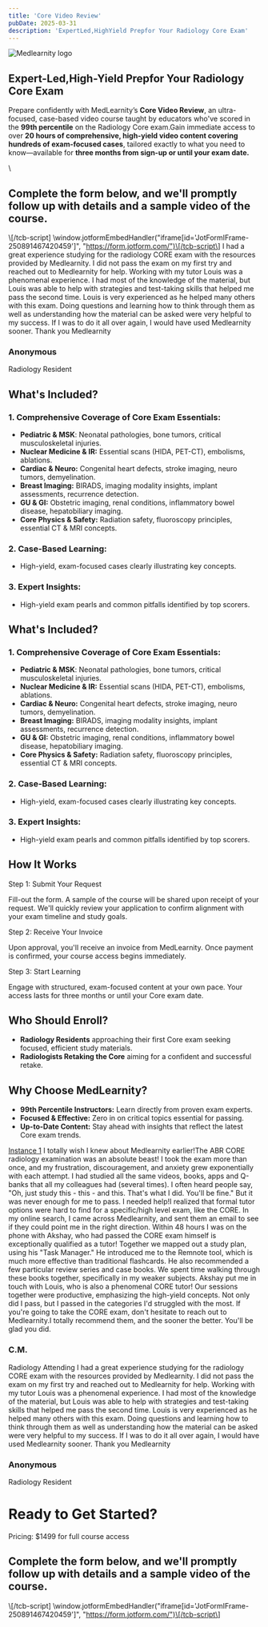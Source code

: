 ```yaml
---
title: 'Core Video Review'
pubDate: 2025-03-31
description: 'ExpertLed,HighYield Prepfor Your Radiology Core Exam'
---
```


![Medlearnity logo](https://i2xfwztd2ksbegse.public.blob.vercel-storage.com/wp/2020/08/logo_Med_Learnity.svg 'logo_Med_Learnity')

## Expert-Led,High-Yield Prepfor Your Radiology Core Exam

Prepare confidently with MedLearnity’s **Core Video Review**, an ultra-focused, case-based video course taught by educators who've scored in the **99th percentile** on the Radiology Core exam.Gain immediate access to over **20 hours of comprehensive, high-yield video content covering hundreds of exam-focused cases**, tailored exactly to what you need to know—available for **three months from sign-up or until your exam date.**

\

## Complete the form below, and we'll promptly follow up with details and a sample video of the course.

\\[/tcb-script\] \window.jotformEmbedHandler("iframe\[id='JotFormIFrame-250891467420459'\]", "https://form.jotform.com/")\[/tcb-script\]
I had a great experience studying for the radiology CORE exam with the resources provided by Medlearnity. I did not pass the exam on my first try and reached out to Medlearnity for help. Working with my tutor Louis was a phenomenal experience. I had most of the knowledge of the material, but Louis was able to help with strategies and test-taking skills that helped me pass the second time. Louis is very experienced as he helped many others with this exam. Doing questions and learning how to think through them as well as understanding how the material can be asked were very helpful to my success. If I was to do it all over again, I would have used Medlearnity sooner. Thank you Medlearnity

### Anonymous

Radiology Resident

## What's Included?

### 1\. Comprehensive Coverage of Core Exam Essentials:

- **Pediatric & MSK**: Neonatal pathologies, bone tumors, critical musculoskeletal injuries.
- **Nuclear Medicine & IR:** Essential scans (HIDA, PET-CT), embolisms, ablations.
- **Cardiac & Neuro:** Congenital heart defects, stroke imaging, neuro tumors, demyelination.
- **Breast Imaging:** BIRADS, imaging modality insights, implant assessments, recurrence detection.
- **GU & GI:** Obstetric imaging, renal conditions, inflammatory bowel disease, hepatobiliary imaging.
- **Core Physics & Safety:** Radiation safety, fluoroscopy principles, essential CT & MRI concepts.

### 2\. Case-Based Learning:

- High-yield, exam-focused cases clearly illustrating key concepts.

### 3\. Expert Insights:

- High-yield exam pearls and common pitfalls identified by top scorers.

## What's Included?

### 1\. Comprehensive Coverage of Core Exam Essentials:

- **Pediatric & MSK**: Neonatal pathologies, bone tumors, critical musculoskeletal injuries.
- **Nuclear Medicine & IR:** Essential scans (HIDA, PET-CT), embolisms, ablations.
- **Cardiac & Neuro:** Congenital heart defects, stroke imaging, neuro tumors, demyelination.
- **Breast Imaging:** BIRADS, imaging modality insights, implant assessments, recurrence detection.
- **GU & GI:** Obstetric imaging, renal conditions, inflammatory bowel disease, hepatobiliary imaging.
- **Core Physics & Safety:** Radiation safety, fluoroscopy principles, essential CT & MRI concepts.

### 2\. Case-Based Learning:

- High-yield, exam-focused cases clearly illustrating key concepts.

### 3\. Expert Insights:

- High-yield exam pearls and common pitfalls identified by top scorers.

## **How It Works**

Step 1: Submit Your Request

Fill-out the form. A sample of the course will be shared upon receipt of your request. We'll quickly review your application to confirm alignment with your exam timeline and study goals.

Step 2: Receive Your Invoice

Upon approval, you'll receive an invoice from MedLearnity. Once payment is confirmed, your course access begins immediately.

Step 3: Start Learning

Engage with structured, exam-focused content at your own pace. Your access lasts for three months or until your Core exam date.

## Who Should Enroll?

- **Radiology Residents** approaching their first Core exam seeking focused, efficient study materials.
- **Radiologists Retaking the Core** aiming for a confident and successful retake.

## Why Choose MedLearnity?

- **99th Percentile Instructors:** Learn directly from proven exam experts.
- **Focused & Effective:** Zero in on critical topics essential for passing.
- **Up-to-Date Content:** Stay ahead with insights that reflect the latest Core exam trends.

[Instance 1](#)
I totally wish I knew about Medlearnity earlier!The ABR CORE radiology examination was an absolute beast! I took the exam more than once, and my frustration, discouragement, and anxiety grew exponentially with each attempt. I had studied all the same videos, books, apps and Q-banks that all my colleagues had (several times). I often heard people say, "Oh, just study this - this - and this. That's what I did. You'll be fine." But it was never enough for me to pass. I needed help!I realized that formal tutor options were hard to find for a specific/high level exam, like the CORE. In my online search, I came across Medlearnity, and sent them an email to see if they could point me in the right direction. Within 48 hours I was on the phone with Akshay, who had passed the CORE exam himself is exceptionally qualified as a tutor! Together we mapped out a study plan, using his "Task Manager." He introduced me to the Remnote tool, which is much more effective than traditional flashcards. He also recommended a few particular review series and case books. We spent time walking through these books together, specifically in my weaker subjects. Akshay put me in touch with Louis, who is also a phenomenal CORE tutor! Our sessions together were productive, emphasizing the high-yield concepts. Not only did I pass, but I passed in the categories I'd struggled with the most. If you're going to take the CORE exam, don't hesitate to reach out to Medlearnity.I totally recommend them, and the sooner the better. You'll be glad you did.

### C.M.

Radiology Attending
I had a great experience studying for the radiology CORE exam with the resources provided by Medlearnity. I did not pass the exam on my first try and reached out to Medlearnity for help. Working with my tutor Louis was a phenomenal experience. I had most of the knowledge of the material, but Louis was able to help with strategies and test-taking skills that helped me pass the second time. Louis is very experienced as he helped many others with this exam. Doing questions and learning how to think through them as well as understanding how the material can be asked were very helpful to my success. If I was to do it all over again, I would have used Medlearnity sooner. Thank you Medlearnity

### Anonymous

Radiology Resident

# Ready to Get Started?

Pricing: $1499 for full course access

## Complete the form below, and we'll promptly follow up with details and a sample video of the course.

\\[/tcb-script\] \window.jotformEmbedHandler("iframe\[id='JotFormIFrame-250891467420459'\]", "https://form.jotform.com/")\[/tcb-script\]

